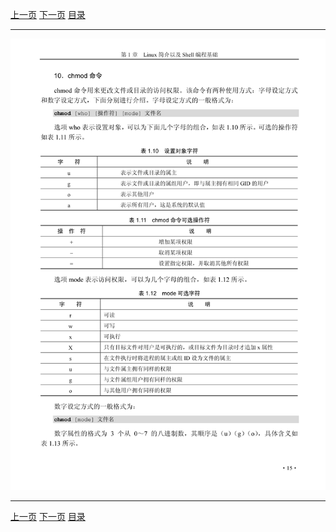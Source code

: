 [上一页](027.md) [下一页](029.md) [目录](../README.md)

***

![028](../images/028.png)

***

[上一页](027.md) [下一页](029.md) [目录](../README.md)
